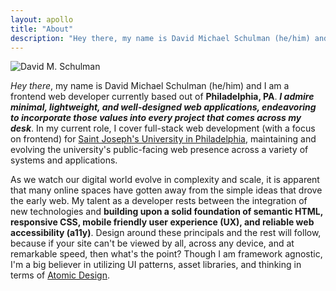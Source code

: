 ```yaml
---
layout: apollo
title: "About"
description: "Hey there, my name is David Michael Schulman (he/him) and I’m a frontend web developer currently based out of Philadelphia, PA. I admire minimal, lightweight, and well-designed web applications, endeavoring to incorporate those values into every project that comes across my desk."
---
```


<img src="https://dmschulman.com/assets/david-schulman-headshot.jpg" alt="David M. Schulman" class="headshot" />

_Hey there_, my name is David Michael Schulman (he/him) and I am a frontend web developer currently based out of **Philadelphia, PA**. ***I admire minimal, lightweight, and well-designed web applications, endeavoring to incorporate those values into every project that comes across my desk***. In my current role, I cover full-stack web development (with a focus on frontend) for [Saint Joseph's University in Philadelphia](https://www.sju.edu/), maintaining and evolving the university's public-facing web presence across a variety of systems and applications.

As we watch our digital world evolve in complexity and scale, it is apparent that many online spaces have gotten away from the simple ideas that drove the early web. My talent as a developer rests between the integration of new technologies and **building upon a solid foundation of semantic HTML, responsive CSS, mobile friendly user experience (UX), and reliable web accessibility (a11y)**. Design around these principals and the rest will follow, because if your site can't be viewed by all, across any device, and at remarkable speed, then what's the point? Though I am framework agnostic, I'm a big believer in utilizing UI patterns, asset libraries, and thinking in terms of [Atomic Design](https://bradfrost.com/blog/post/atomic-web-design/).

<!-- Web development and design has been a devotion of mine as far back as I can remember. With humble beginnings on Geocities (my first ever website was about the game [Unreal](https://en.wikipedia.org/wiki/Unreal_(1998_video_game))!) and bare HTML, I dabbled and experimented with my own websites that resembled the graphic and print layouts I grew up admiring moreso than they did any hypetext document (thanks for the inspiration, [Phaidon Press](https://en.wikipedia.org/wiki/Phaidon_Press)). In many ways I credit [CSS Zen Garden](http://csszengarden.com/) and even [Superbad.com](http://superbad.com/) for showing me very early on what was possible with a medium such as the web.

Looking to break out of Geocities and host my own websites led me to work with the [LAMP stack](https://en.wikipedia.org/wiki/LAMP_(software_bundle)), and by the time the first version of [Wordpress](https://wordpress.org/) dropped in 2003 I was well on my way to becoming a Wordpress theme developer, blog operator, and begrudging [PHP](https://www.php.net/) coder. Hacking around with PHP opened my eyes to the possibilities of what the web could provide users with, and this insight eventually led me to start messing around with [Ruby on Rails](https://rubyonrails.org/) during college, a framework way ahead of its time. -->
